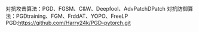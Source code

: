 对抗攻击算法：PGD、FGSM、C&W、Deepfool、AdvPatchDPatch
对抗防御算法：PGDtraining、FGM、FrddAT、YOPO、FreeLP
PGD:https://github.com/Harry24k/PGD-pytorch.git